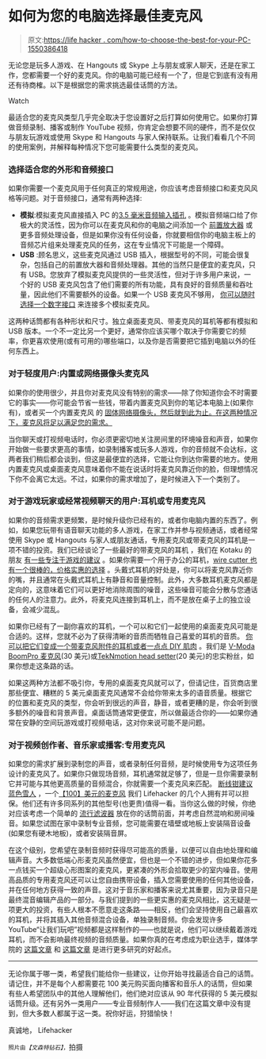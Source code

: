 # 如何为您的电脑选择最佳麦克风

> 原文:[https://life hacker . com/how-to-choose-the-best-for-your-PC-1550386418](https://lifehacker.com/how-to-choose-the-best-microphone-for-your-pc-1550386418)

无论您是玩多人游戏、在 Hangouts 或 Skype 上与朋友或家人聊天，还是在家工作，您都需要一个好的麦克风。你的电脑可能已经有一个了，但是它到底有没有用还有待商榷。以下是根据您的需求挑选最佳话筒的方法。

Watch

最适合您的麦克风类型几乎完全取决于您设置好之后打算如何使用它。如果你打算做音频录制、播客或制作 YouTube 视频，你肯定会想要不同的硬件，而不是仅仅与朋友玩游戏或使用 Skype 和 Hangouts 与家人保持联系。让我们看看几个不同的使用案例，并解释每种情况下您可能需要什么类型的麦克风。

### 选择适合您的外形和音频接口

如果你需要一个麦克风用于任何真正的常规用途，你应该考虑音频接口和麦克风风格等问题。对于音频接口，通常有两种选择:

*   **模拟**:模拟麦克风直接插入 PC 的[3.5 毫米音频输入插孔](http://en.wikipedia.org/wiki/Phone_connector_(audio)) 。模拟音频端口给了你极大的灵活性，因为你可以在麦克风和你的电脑之间添加一个 [前置放大器](http://en.wikipedia.org/wiki/Preamplifier) 或更多音频处理设备，但是如果你没有任何设备，你就要相信你的电脑主板上的音频芯片组来处理麦克风的任务，这在专业情况下可能是一个障碍。
*   **USB** :顾名思义，这些麦克风通过 USB 插入，根据型号的不同，可能会很复杂，包括自己的前置放大器和音频处理器。其他的当然只是便宜的麦克风，只有 USB。您放弃了模拟麦克风提供的一些灵活性，但对于许多用户来说，一个好的 USB 麦克风包含了他们需要的所有功能，具有良好的音频质量和吞吐量，因此他们不需要额外的设备。如果一个 USB 麦克风不够用， [你可以随时选择一个数字接口](http://lifehacker.com/the-basics-of-music-production-lesson-1-set-up-your-h-499088482) 来连接多个模拟麦克风。

这两种话筒都有各种形状和尺寸。独立桌面麦克风、带麦克风的耳机等都有模拟和 USB 版本。一个不一定比另一个更好，通常你应该买哪个取决于你需要它的频率，你更喜欢使用(或有可用的)哪些端口，以及你是否需要把它插到电脑以外的任何东西上。

### 对于轻度用户:内置或网络摄像头麦克风

如果你的使用很少，并且你对麦克风没有特别的需求——除了你知道你会不时需要它的事实——你可能会节省一些钱，带着内置麦克风到你的笔记本电脑上(如果你有)，或者买一个内置麦克风 的 [固体网络摄像头，然后就到此为止。在这两种情况下，麦克风将足以满足您的需求。](https://lifehacker.com/five-best-webcams-5961369)

当你聊天或打视频电话时，你必须更密切地关注房间里的环境噪音和声音，如果你开始做一些要求更高的事情，如录制播客或玩多人游戏，你的音频就不会达标，这两者我们稍后都会谈到，但这是最便宜的选择，它能让你到达你需要的地方。使用内置麦克风或桌面麦克风意味着你不能在说话时将麦克风靠近你的脸，但理想情况下你不会离它太远。不过，如果你的需求增加了，是时候进入下一个类别了。

### 对于游戏玩家或经常视频聊天的用户:耳机或专用麦克风

如果你的音频需求更频繁，是时候升级你已经有的，或者你电脑内置的东西了。例如，如果您玩带有语音聊天功能的多人游戏，在家工作并参与视频通话，或者经常使用 Skype 或 Hangouts 与家人或朋友通话，专用麦克风或带麦克风的耳机是一项不错的投资。我们已经谈论了一些最好的带麦克风的耳机 ，我们在 Kotaku 的朋友 [有一些专注于游戏的建议](https://kotaku.com/your-6-nominations-for-best-gaming-headset-1518205874) 。如果你需要一个用于办公的耳机，[wire cutter 也有一个很棒的，价格实惠的选择](http://thewirecutter.com/reviews/best-usb-office-headset/) 。头戴式耳机的好处是，你可以将麦克风靠近你的嘴，并且通常在头戴式耳机上有静音和音量控制。此外，大多数耳机麦克风都是定向的，这意味着它们可以更好地消除周围的噪音，这些噪音可能会分散与您通话的任何人的注意力。此外，将麦克风连接到耳机上，而不是放在桌子上的独立设备，会减少混乱。

如果你已经有了一副你喜欢的耳机，一个可以和它们一起使用的桌面麦克风可能是合适的。这样，您就不必为了获得清晰的音质而牺牲自己喜爱的耳机的音质。 [你可以把它们变成一个带麦克风附件的耳机或者一点点 DIY 肌肉](https://lifehacker.com/how-to-turn-your-favorite-pair-of-headphones-into-a-hea-1520291511) 。我们是 [V-Moda BoomPro 麦克风](http://v-moda.com/boompro-microphone/)(30 美元)或[TekNmotion head setter](http://www.amazon.com/TekNmotion-Headsetter-Headphones-Not-Machine-Specific/dp/B00C1IH5QG?asc_campaign=InlineText&asc_refurl=https://lifehacker.com/how-to-choose-the-best-microphone-for-your-pc-1550386418&asc_source=&tag=kinjalifehackerlink-20)(20 美元)的忠实粉丝，如果你想走这条路的话。

如果这两种方法都不吸引你，专用的桌面麦克风就可以了，但请记住，百货商店里那些便宜、糟糕的 5 美元桌面麦克风通常不会给你带来太多的语音质量。根据它的位置和麦克风的类型，你会听到很远的声音，静音，或者更糟的是，你会听到很多额外的噪音和背景声音。桌面话筒通常更便宜，所以做最适合你的——如果你通常在安静的空间玩游戏或打视频电话，这对你来说可能不是问题。

### 对于视频创作者、音乐家或播客:专用麦克风

如果您的需求扩展到录制您的声音，或者录制任何音频，是时候使用专为这项任务设计的麦克风了。如果你只做现场音频，耳机通常就足够了，但是一旦你需要录制它并可能与其他更高质量的音频混合，你就需要一个麦克风来匹配。 [断线钳建议](http://thewirecutter.com/reviews/the-best-usb-microphone/)[蓝色雪人](http://bluemic.com/yeti/) ，一个[【100】美元的麦克风](http://www.amazon.com/Blue-Microphones-Yeti-USB-Microphone/dp/B002VA464S?asc_campaign=InlineText&asc_refurl=https://lifehacker.com/how-to-choose-the-best-microphone-for-your-pc-1550386418&asc_source=&tag=kinjalifehackerlink-20) 我们 Lifehacker 的几个人拥有并可以担保。他们还有许多同系列的其他型号(也更贵)值得一看。当你这么做的时候，你绝对应该考虑一个简单的 [流行滤波器](http://en.wikipedia.org/wiki/Pop_filter) 放在你的话筒前面，并考虑自然混响和房间噪音。如果您试图在家中录制专业音频，您可能需要在墙壁或地板上安装隔音设备(如果您有硬木地板)，或者安装隔音屏。

在这个级别，您希望在录制音频时获得尽可能高的质量，以便可以自由地处理和编辑声音。大多数低端心形麦克风虽然便宜，但也是一个不错的进步，但如果你花多一点钱买一个超级心形图案的麦克风，更紧凑的外形会拾取更少的室内噪音。使用高品质的专用麦克风还可以让您自由携带设备，插入您需要使用的任何其他设备，并在任何地方获得一致的声音。这对于音乐家和播客来说尤其重要，因为录音只是最终混音编辑产品的一部分。与我们提到的一些更实惠的麦克风相比，这无疑是一项更大的投资，有些人根本不愿意走这条路——相反，他们会坚持使用自己最喜欢的耳机，并将其插入其他音频混合设备，单独录制音频。你会发现许多 YouTube“让我们玩吧”视频都是这样制作的——也就是说，他们可以继续戴着游戏耳机，而不会影响最终视频的音频质量。如果你真的在考虑成为职业选手，媒体学院的 [这篇文章](http://www.mediacollege.com/audio/microphones/choosing.html) 和 [这篇文章](http://www.soundonsound.com/sos/1995_articles/jun95/microphones.html) 是进行更多研究的好起点。

* * *

无论你属于哪一类，希望我们能给你一些建议，让你开始寻找最适合自己的话筒。请记住，并不是每个人都需要花 100 美元购买面向播客和音乐人的话筒，但如果有些人希望团队中的其他人理解他们，他们绝对应该从 90 年代获得的 5 美元模拟话筒升级。还有另外一类用户——专业音频制作人——我们在这篇文章中没有提到，但大多数人都属于这一类。祝你好运，狩猎愉快！

真诚地，
Lifehacker

<small>照片由</small>*<small>【文森特钻石】</small>*<small>，</small>拍摄
